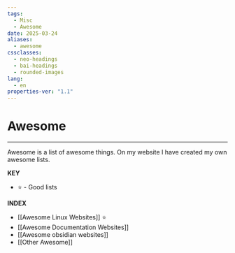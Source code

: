 ```yaml
---
tags:
  - Misc
  - Awesome
date: 2025-03-24
aliases:
  - awesome
cssclasses:
  - neo-headings
  - bai-headings
  - rounded-images
lang:
  - en
properties-ver: "1.1"
---
```

# Awesome

***
Awesome is a list of awesome things. On my website I have created my own awesome lists.

**KEY**
- ⭐ - Good lists

**INDEX**
- [[Awesome Linux Websites]] ⭐
- [[Awesome Documentation Websites]]
- [[Awesome obsidian websites]]
- [[Other Awesome]]